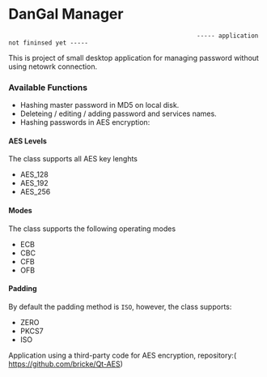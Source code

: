 # DanGal Manager
                                                        ----- application not fininsed yet -----

This is project of small desktop application for managing password without using netowrk connection.


### Available Functions
- Hashing master password in MD5 on local disk.
- Deleteing / editing / adding password and services names.
- Hashing passwords in AES encryption:
#### AES Levels
The class supports all AES key lenghts

* AES_128
* AES_192
* AES_256

#### Modes
The class supports the following operating modes

* ECB
* CBC
* CFB
* OFB

#### Padding
By default the padding method is `ISO`, however, the class supports:

* ZERO
* PKCS7
* ISO

Application using a third-party code for AES encryption, repository:( https://github.com/bricke/Qt-AES)

